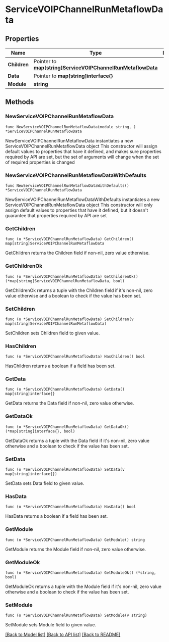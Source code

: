 # ServiceVOIPChannelRunMetaflowData

## Properties

Name | Type | Description | Notes
------------ | ------------- | ------------- | -------------
**Children** | Pointer to [**map[string]ServiceVOIPChannelRunMetaflowData**](ServiceVOIPChannelRunMetaflowData.md) |  | [optional] 
**Data** | Pointer to **map[string]interface{}** |  | [optional] 
**Module** | **string** |  | 

## Methods

### NewServiceVOIPChannelRunMetaflowData

`func NewServiceVOIPChannelRunMetaflowData(module string, ) *ServiceVOIPChannelRunMetaflowData`

NewServiceVOIPChannelRunMetaflowData instantiates a new ServiceVOIPChannelRunMetaflowData object
This constructor will assign default values to properties that have it defined,
and makes sure properties required by API are set, but the set of arguments
will change when the set of required properties is changed

### NewServiceVOIPChannelRunMetaflowDataWithDefaults

`func NewServiceVOIPChannelRunMetaflowDataWithDefaults() *ServiceVOIPChannelRunMetaflowData`

NewServiceVOIPChannelRunMetaflowDataWithDefaults instantiates a new ServiceVOIPChannelRunMetaflowData object
This constructor will only assign default values to properties that have it defined,
but it doesn't guarantee that properties required by API are set

### GetChildren

`func (o *ServiceVOIPChannelRunMetaflowData) GetChildren() map[string]ServiceVOIPChannelRunMetaflowData`

GetChildren returns the Children field if non-nil, zero value otherwise.

### GetChildrenOk

`func (o *ServiceVOIPChannelRunMetaflowData) GetChildrenOk() (*map[string]ServiceVOIPChannelRunMetaflowData, bool)`

GetChildrenOk returns a tuple with the Children field if it's non-nil, zero value otherwise
and a boolean to check if the value has been set.

### SetChildren

`func (o *ServiceVOIPChannelRunMetaflowData) SetChildren(v map[string]ServiceVOIPChannelRunMetaflowData)`

SetChildren sets Children field to given value.

### HasChildren

`func (o *ServiceVOIPChannelRunMetaflowData) HasChildren() bool`

HasChildren returns a boolean if a field has been set.

### GetData

`func (o *ServiceVOIPChannelRunMetaflowData) GetData() map[string]interface{}`

GetData returns the Data field if non-nil, zero value otherwise.

### GetDataOk

`func (o *ServiceVOIPChannelRunMetaflowData) GetDataOk() (*map[string]interface{}, bool)`

GetDataOk returns a tuple with the Data field if it's non-nil, zero value otherwise
and a boolean to check if the value has been set.

### SetData

`func (o *ServiceVOIPChannelRunMetaflowData) SetData(v map[string]interface{})`

SetData sets Data field to given value.

### HasData

`func (o *ServiceVOIPChannelRunMetaflowData) HasData() bool`

HasData returns a boolean if a field has been set.

### GetModule

`func (o *ServiceVOIPChannelRunMetaflowData) GetModule() string`

GetModule returns the Module field if non-nil, zero value otherwise.

### GetModuleOk

`func (o *ServiceVOIPChannelRunMetaflowData) GetModuleOk() (*string, bool)`

GetModuleOk returns a tuple with the Module field if it's non-nil, zero value otherwise
and a boolean to check if the value has been set.

### SetModule

`func (o *ServiceVOIPChannelRunMetaflowData) SetModule(v string)`

SetModule sets Module field to given value.



[[Back to Model list]](../README.md#documentation-for-models) [[Back to API list]](../README.md#documentation-for-api-endpoints) [[Back to README]](../README.md)


